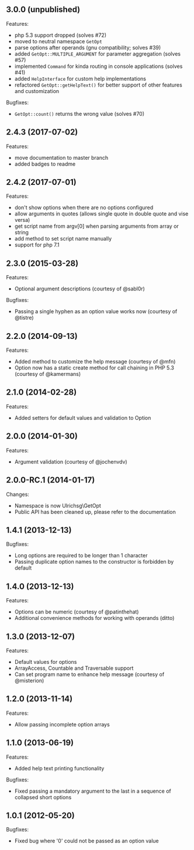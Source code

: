 ## 3.0.0 (unpublished)

Features:
* php 5.3 support dropped (solves #72)
* moved to neutral namespace `GetOpt`
* parse options after operands (gnu compatibility; solves #39)
* added `GetOpt::MULTIPLE_ARGUMENT` for parameter aggregation (solves #57)
* implemented `Command` for kinda routing in console applications (solves #41)
* added `HelpInterface` for custom help implementations
* refactored `GetOpt::getHelpText()` for better support of other features and customization

Bugfixes:
* `GetOpt::count()` returns the wrong value (solves #70)

## 2.4.3 (2017-07-02)

Features:
* move documentation to master branch
* added badges to readme

## 2.4.2 (2017-07-01)

Features:
* don't show options when there are no options configured
* allow arguments in quotes (allows single quote in double quote and vise versa)
* get script name from argv[0] when parsing arguments from array or string
* add method to set script name manually
* support for php 7.1

## 2.3.0 (2015-03-28)

Features:
* Optional argument descriptions (courtesy of @sabl0r)

Bugfixes:
* Passing a single hyphen as an option value works now (courtesy of @tistre)


## 2.2.0 (2014-09-13)

Features:
* Added method to customize the help message (courtesy of @mfn)
* Option now has a static create method for call chaining in PHP 5.3 (courtesy of @kamermans)


## 2.1.0 (2014-02-28)

Features:
* Added setters for default values and validation to Option


## 2.0.0 (2014-01-30)

Features:
* Argument validation (courtesy of @jochenvdv)


## 2.0.0-RC.1 (2014-01-17)

Changes:
* Namespace is now Ulrichsg\GetOpt
* Public API has been cleaned up, please refer to the documentation


## 1.4.1 (2013-12-13)

Bugfixes:
* Long options are required to be longer than 1 character
* Passing duplicate option names to the constructor is forbidden by default


## 1.4.0 (2013-12-13)

Features:
* Options can be numeric (courtesy of @patinthehat)
* Additional convenience methods for working with operands (ditto)


## 1.3.0 (2013-12-07)

Features:
* Default values for options
* ArrayAccess, Countable and Traversable support
* Can set program name to enhance help message (courtesy of @misterion)


## 1.2.0 (2013-11-14)

Features:
* Allow passing incomplete option arrays


## 1.1.0 (2013-06-19)

Features:
* Added help text printing functionality

Bugfixes:
* Fixed passing a mandatory argument to the last in a sequence of collapsed short options


## 1.0.1 (2012-05-20)

Bugfixes:
* Fixed bug where '0' could not be passed as an option value

